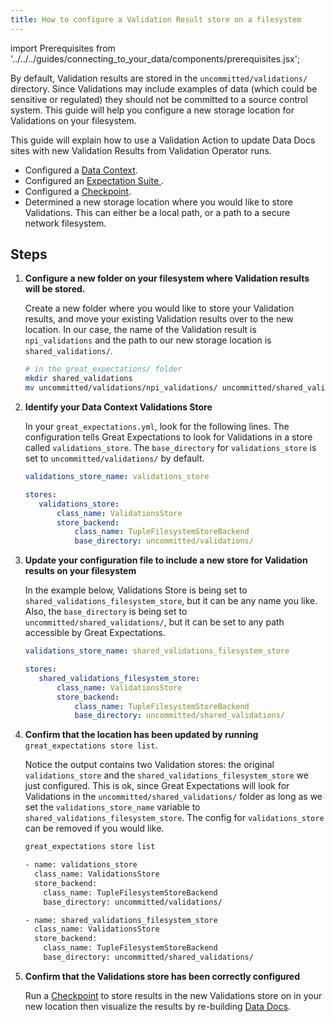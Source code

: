 ```yaml
---
title: How to configure a Validation Result store on a filesystem
---
```


import Prerequisites from '../../../guides/connecting_to_your_data/components/prerequisites.jsx';

By default, Validation results are stored in the ``uncommitted/validations/`` directory.  Since Validations may include examples of data (which could be sensitive or regulated) they should not be committed to a source control system.  This guide will help you configure a new storage location for Validations on your filesystem.

This guide will explain how to use a Validation Action to update Data Docs sites with new Validation Results from Validation Operator runs.

<Prerequisites>

- Configured a [Data Context](../../../tutorials/getting_started/initialize_a_data_context.md).
- Configured an [Expectation Suite ](../../../tutorials/getting_started/create_your_first_expectations.md).
- Configured a [Checkpoint](../../../guides/validation/checkpoints/how_to_create_a_new_checkpoint.md).
- Determined a new storage location where you would like to store Validations. This can either be a local path, or a path to a secure network filesystem.

</Prerequisites>

Steps
-----

1. **Configure a new folder on your filesystem where Validation results will be stored.**

   Create a new folder where you would like to store your Validation results, and move your existing Validation results over to the new location. In our case, the name of the Validation result is ``npi_validations`` and the path to our new storage location is ``shared_validations/``.

   ```bash
   # in the great_expectations/ folder
   mkdir shared_validations
   mv uncommitted/validations/npi_validations/ uncommitted/shared_validations/
   ```

2. **Identify your Data Context Validations Store**

   In your ``great_expectations.yml``, look for the following lines.  The configuration tells Great Expectations to look for Validations in a store called ``validations_store``. The ``base_directory`` for ``validations_store`` is set to ``uncommitted/validations/`` by default.

   ```yaml
   validations_store_name: validations_store

   stores:
      validations_store:
          class_name: ValidationsStore
          store_backend:
              class_name: TupleFilesystemStoreBackend
              base_directory: uncommitted/validations/
   ```

3. **Update your configuration file to include a new store for Validation results on your filesystem**

   In the example below, Validations Store is being set to ``shared_validations_filesystem_store``, but it can be any name you like.  Also, the ``base_directory`` is being set to ``uncommitted/shared_validations/``, but it can be set to any path accessible by Great Expectations.

   ```yaml
   validations_store_name: shared_validations_filesystem_store

   stores:
      shared_validations_filesystem_store:
          class_name: ValidationsStore
          store_backend:
              class_name: TupleFilesystemStoreBackend
              base_directory: uncommitted/shared_validations/
   ```

4. **Confirm that the location has been updated by running** ``great_expectations store list``.

   Notice the output contains two Validation stores: the original ``validations_store`` and the ``shared_validations_filesystem_store`` we just configured.  This is ok, since Great Expectations will look for Validations in the ``uncommitted/shared_validations/`` folder as long as we set the ``validations_store_name`` variable to ``shared_validations_filesystem_store``. The config for ``validations_store`` can be removed if you would like.

   ```bash
   great_expectations store list

   - name: validations_store
     class_name: ValidationsStore
     store_backend:
       class_name: TupleFilesystemStoreBackend
       base_directory: uncommitted/validations/

   - name: shared_validations_filesystem_store
     class_name: ValidationsStore
     store_backend:
       class_name: TupleFilesystemStoreBackend
       base_directory: uncommitted/shared_validations/
   ```


5. **Confirm that the Validations store has been correctly configured**

    Run a [Checkpoint](../../../tutorials/getting_started/validate_your_data.md) to store results in the new Validations store on in your new location then visualize the results by re-building [Data Docs](../../../tutorials/getting_started/check_out_data_docs.md).
